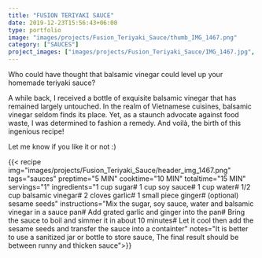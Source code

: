 ```yaml
---
title: "FUSION TERIYAKI SAUCE"
date: 2019-12-23T15:56:43+06:00
type: portfolio
image: "images/projects/Fusion_Teriyaki_Sauce/thumb_IMG_1467.png"
category: ["SAUCES"]
project_images: ["images/projects/Fusion_Teriyaki_Sauce/IMG_1467.jpg", "images/projects/Fusion_Teriyaki_Sauce/IMG_1468.jpg"]
---
```

Who could have thought that balsamic vinegar could level up your  homemade teriyaki sauce? 

A while back, I received a bottle of exquisite balsamic vinegar that has remained largely untouched.  In the realm of Vietnamese cuisines, balsamic vinegar seldom finds its place. Yet, as a staunch advocate against food waste, I was determined to fashion a remedy.  And voilà, the birth of this ingenious recipe! 

Let me know if you like it or not :) 

{{< recipe 
img="images/projects/Fusion_Teriyaki_Sauce/header_img_1467.png"
tags="sauces" 
preptime="5 MIN" 
cooktime="10 MIN" 
totaltime="15 MIN" 
servings="1" 
ingredients="1 cup sugar# 1 cup soy sauce# 1 cup water# 1/2 cup balsamic vinegar# 2 cloves garlic# 1 small piece ginger# (optional) sesame seeds" 
instructions="Mix the sugar, soy sauce, water and balsamic vinegar in a sauce pan# Add grated garlic and ginger into the pan# Bring the sauce to boil and simmer it in about 10 minutes# Let it cool then add the sesame seeds and transfer the sauce into a containter" 
notes="It is better to use a sanitized jar or bottle to store sauce, The final result should be between runny and thicken sauce">}}
